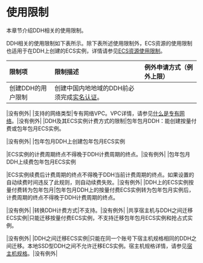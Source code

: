# 使用限制

本章节介绍DDH相关的使用限制。

DDH相关的使用限制如下表所示。除下表所述使用限制外，ECS资源的使用限制也适用于在DDH上创建的ECS实例，详情请参见[ECS资源使用限制](/intl.zh-CN/产品简介/使用限制.md)。

|限制项|限制描述|例外申请方式（例外上限）|
|:--|:---|:-----------|
|创建DDH的用户限制|创建中国内地地域的DDH前必须完成[实名认证](https://www.alibabacloud.com/help/doc-detail/52595.htm)。

|没有例外|
|支持的网络类型|专有网络VPC。VPC详情，请参见[什么是专有网络](/intl.zh-CN/产品简介/什么是专有网络.md)。|没有例外|
|DDH及其ECS实例计费方式的限制|包年包月DDH：能创建按量付费或包年包月ECS实例。

|没有例外|
|包年包月DDH上创建包年包月ECS实例

|ECS实例的计费周期终点不得晚于DDH计费周期的终点。|没有例外|
|包年包月DDH上续费包年包月ECS实例

|ECS实例续费后计费周期的终点不得晚于DDH当前计费周期的终点。如果设置的自动续费时间违反了此规则，则自动续费失败。|没有例外|
|DDH上的ECS实例按量付费转为包年包月|包年包月DDH上的按量付费ECS实例转为包年包月实例后，计费周期的终点不得晚于DDH计费周期的终点。

|没有例外|
|转换DDH计费方式|不支持。|没有例外|
|共享宿主机与DDH之间迁移ECS实例|只能迁移按量付费ECS实例，不支持迁移包年包月ECS实例和抢占式实例。

|没有例外|
|DDH之间迁移ECS实例|只能在同一个账号下宿主机规格相同的DDH之间迁移。本地SSD型DDH之间不允许迁移ECS实例。宿主机规格详情，请参见[宿主机规格](/intl.zh-CN/产品简介/宿主机规格.md)。|没有例外|

